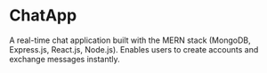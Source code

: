 # ChatApp
A real-time chat application built with the MERN stack (MongoDB, Express.js, React.js, Node.js). Enables users to create accounts and exchange messages instantly.
